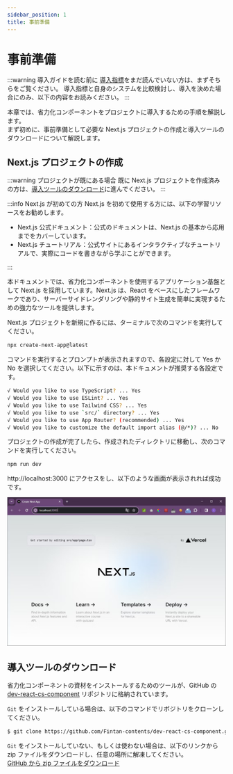 ```yaml
---
sidebar_position: 1
title: 事前準備
---
```


# 事前準備

:::warning 導入ガイドを読む前に
[導入指標](../know-cs-component/introduction-index.md)をまだ読んでいない方は、まずそちらをご覧ください。
導入指標と自身のシステムを比較検討し、導入を決めた場合にのみ、以下の内容をお読みください。
:::

本章では、省力化コンポーネントをプロジェクトに導入するための手順を解説します。  
まず初めに、事前準備として必要な Next.js プロジェクトの作成と導入ツールのダウンロードについて解説します。

## Next.js プロジェクトの作成

:::warning プロジェクトが既にある場合
既に Next.js プロジェクトを作成済みの方は、[導入ツールのダウンロード](#導入ツールのダウンロード)に進んでください。
:::

:::info Next.js が初めての方
Next.js を初めて使用する方には、以下の学習リソースをお勧めします。

- Next.js 公式ドキュメント：公式のドキュメントは、Next.js の基本から応用までをカバーしています。
- Next.js チュートリアル：公式サイトにあるインタラクティブなチュートリアルで、実際にコードを書きながら学ぶことができます。

:::

本ドキュメントでは、省力化コンポーネントを使用するアプリケーション基盤として Next.js を採用しています。Next.js は、React をベースにしたフレームワークであり、サーバーサイドレンダリングや静的サイト生成を簡単に実現するための強力なツールを提供します。

Next.js プロジェクトを新規に作るには、ターミナルで次のコマンドを実行してください。

```bash title="Terminal"
npx create-next-app@latest
```

コマンドを実行するとプロンプトが表示されますので、各設定に対して Yes か No を選択してください。以下に示すのは、本ドキュメントが推奨する各設定です。

```bash title="Terminal"
√ Would you like to use TypeScript? ... Yes
√ Would you like to use ESLint? ... Yes
√ Would you like to use Tailwind CSS? ... Yes
√ Would you like to use `src/` directory? ... Yes
√ Would you like to use App Router? (recommended) ... Yes
√ Would you like to customize the default import alias (@/*)? ... No
```

プロジェクトの作成が完了したら、作成されたディレクトリに移動し、次のコマンドを実行してください。

```bash title="Terminal"
npm run dev
```

http://localhost:3000 にアクセスをし、以下のような画面が表示されれば成功です。

![Next.jsのトップページ](../../static/img/nextjs.png)

## 導入ツールのダウンロード

省力化コンポーネントの資材をインストールするためのツールが、GitHub の [dev-react-cs-component](https://github.com/Fintan-contents/dev-react-cs-component) リポジトリに格納されています。

`Git` をインストールしている場合は、以下のコマンドでリポジトリをクローンしてください。

```bash title="Terminal"
$ git clone https://github.com/Fintan-contents/dev-react-cs-component.git
```

`Git` をインストールしていない、もしくは使わない場合は、以下のリンクから zip ファイルをダウンロードし、任意の場所に解凍してください。  
[GitHub から zip ファイルをダウンロード](https://github.com/Fintan-contents/dev-react-cs-component)
